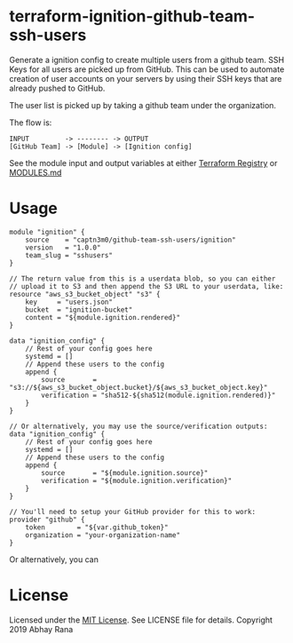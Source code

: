 # terraform-ignition-github-team-ssh-users

Generate a ignition config to create multiple users from a github team. SSH Keys for all users are picked up from GitHub. This can be used to automate creation of user accounts on your servers by using their SSH keys that are already pushed to GitHub.

The user list is picked up by taking a github team under the organization.

The flow is:

```
INPUT         -> -------- -> OUTPUT
[GitHub Team] -> [Module] -> [Ignition config]
```

See the module input and output variables at either [Terraform Registry][reg] or [MODULES.md](MODULES.md)

# Usage

```hcl
module "ignition" {
	source    = "captn3m0/github-team-ssh-users/ignition"
	version   = "1.0.0"
	team_slug = "sshusers"
}

// The return value from this is a userdata blob, so you can either
// upload it to S3 and then append the S3 URL to your userdata, like:
resource "aws_s3_bucket_object" "s3" {
	key     = "users.json"
	bucket  = "ignition-bucket"
	content = "${module.ignition.rendered}"
}

data "ignition_config" {
	// Rest of your config goes here
	systemd = []
	// Append these users to the config
	append {
		source       = "s3://${aws_s3_bucket_object.bucket}/${aws_s3_bucket_object.key}"
		verification = "sha512-${sha512(module.ignition.rendered)}"
	}
}

// Or alternatively, you may use the source/verification outputs:
data "ignition_config" {
	// Rest of your config goes here
	systemd = []
	// Append these users to the config
	append {
		source       = "${module.ignition.source}"
		verification = "${module.ignition.verification}"
	}
}

// You'll need to setup your GitHub provider for this to work:
provider "github" {
	token        = "${var.github_token}"
	organization = "your-organization-name"
}
```

Or alternatively, you can

# License

Licensed under the [MIT License](https://nemo.mit-license.org/). See LICENSE file for details.
Copyright 2019 Abhay Rana

[reg]: https://registry.terraform.io/modules/captn3m0/github-team-ssh-users/ignition/
